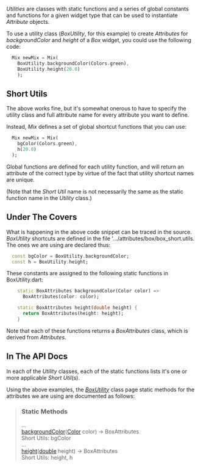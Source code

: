 _Utilities_ are classes with static functions and a series of global constants and functions for a given widget type that can be used to instantiate _Attribute_ objects.

To use a utility class (_BoxUtility_, for this example) to create _Attributes_ for _backgroundColor_ and _height_ of a _Box_ widget, you could use the following code:

```dart
  Mix newMix = Mix(
    BoxUtility.backgroundColor(Colors.green),
    BoxUtility.height(20.0)
    );
```

## Short Utils
The above works fine, but it's somewhat onerous to have to specify the utility class and full attribute name for every attribute you want to define.

Instead, _Mix_ defines a set of global shortcut functions that you can use:

```dart
  Mix newMix = Mix(
    bgColor(Colors.green),
    h(20.0)
  );
```

Global functions are defined for each utility function, and will return an attribute of the correct type by virtue of the fact that utility shortcut names are unique.

(Note that the _Short Util_ name is not necessarily the same as the static function name in the _Utility_ class.)

## Under The Covers

What is happening in the above code snippet can be traced in the source.  _BoxUtility_ shortcuts are defined in the file '.../attributes/box/box_short.utils.  The ones we are using are declared thus:

```dart
  const bgColor = BoxUtility.backgroundColor;
  const h = BoxUtility.height;
```

These constants are assigned to the following static functions in BoxUtility.dart:

```dart
    static BoxAttributes backgroundColor(Color color) =>
      BoxAttributes(color: color);

    static BoxAttributes height(double height) {
      return BoxAttributes(height: height);
    }
```

Note that each of these functions returns a _BoxAttributes_ class, which is derived from _Attributes_.

## In The API Docs

In each of the _Utility_ classes, each of the static functions lists it's one or more applicable _Short Util_(s).

Using the above examples, the [_BoxUtility_](BoxUtility-class.html) class page static methods for the attributes we are using are documented as follows:

> ### Static Methods  
> ...  
> [backgroundColor]()([Color]() color) → BoxAttributes  
> Short Utils: bgColor  
> ...  
> [height]()([double]() height) → BoxAttributes  
> Short Utils: height, h  

